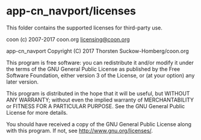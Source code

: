 # app-cn_navport/licenses

This folder contains the supported licenses for third-party use.

coon
(c) 2007-2017 coon.org
licensing@coon.org

app-cn_navport
Copyright (C) 2017 Thorsten Suckow-Homberg/coon.org

This program is free software: you can redistribute it and/or modify
it under the terms of the GNU General Public License as published by
the Free Software Foundation, either version 3 of the License, or
(at your option) any later version.

This program is distributed in the hope that it will be useful,
but WITHOUT ANY WARRANTY; without even the implied warranty of
MERCHANTABILITY or FITNESS FOR A PARTICULAR PURPOSE.  See the
GNU General Public License for more details.

You should have received a copy of the GNU General Public License
along with this program.  If not, see <http://www.gnu.org/licenses/>.